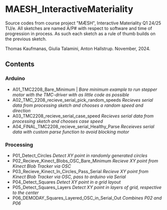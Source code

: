 # MAESH_InteractiveMateriality
Source codes from course project "MÆSH", Interactive Materiality Q1 24/25 TU/e.
All sketches are named A/P# with respect to software and time of progression in process.
As such each sketch as a rule of thumb builds on the previous sketch.

Thomas Kaufmanas, Giulia Talamini, Anton Hallstrup.
November, 2024.


## Contents
### Arduino
- A01_TMC2208_Bare_Minimum | *Bare minimum example to run stepper motor with the TMC-driver with as little code as possible*
- A02_TMC_2208_recieve_serial_pick_random_speeds *Recieves serial data from processing sketch and chooses a random speed and direction*
- A03_TMC2208_recieve_serial_case_speed *Recieves serial data from processing sketch and chooses case speed*
- A04_FINAL_TMC2208_recieve_serial_Healthy_Parse *Receieves serial data with custom parse function to avoid blocking motor*

### Processing
- P01_Detect_Circles *Detect XY point in randomly generated circles*
- P02_Recieve_Kinect_Blobs_OSC_Bare_Minimum *Recieve XY point from Kinect Blob Tracker via OSC*
- P03_Recieve_Kinect_In_Circles_Pass_Serial *Recieve XY point from Kinect Blob Tracker via OSC, pass to arduino via Serial*
- P04_Detect_Squares *Detect XY point in a grid layout*
- P05_Detect_Squares_Layers *Detect XY point in layers of grid, respective to the center*
- P06_DEMODAY_Squares_Layered_OSC_in_Serial_Out *Combines P02 and P06*

